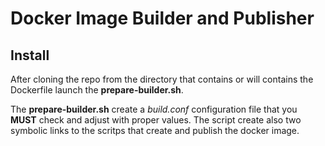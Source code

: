 # Docker Image Builder and Publisher

## Install

After cloning the repo from the directory that contains or will contains the
Dockerfile launch the __prepare-builder.sh__.

The __prepare-builder.sh__ create a _build.conf_ configuration file that you **MUST**
check and adjust with proper values. The script create also two symbolic links to the scritps that create and publish the docker image.
